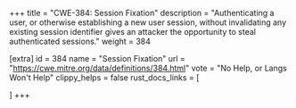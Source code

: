 +++
title = "CWE-384: Session Fixation"
description	= "Authenticating a user, or otherwise establishing a new user session, without invalidating any existing session identifier gives an attacker the opportunity to steal authenticated sessions."
weight = 384

[extra]
id = 384
name = "Session Fixation"
url = "https://cwe.mitre.org/data/definitions/384.html"
vote = "No Help, or Langs Won't Help"
clippy_helps = false
rust_docs_links = [
	
]
+++

